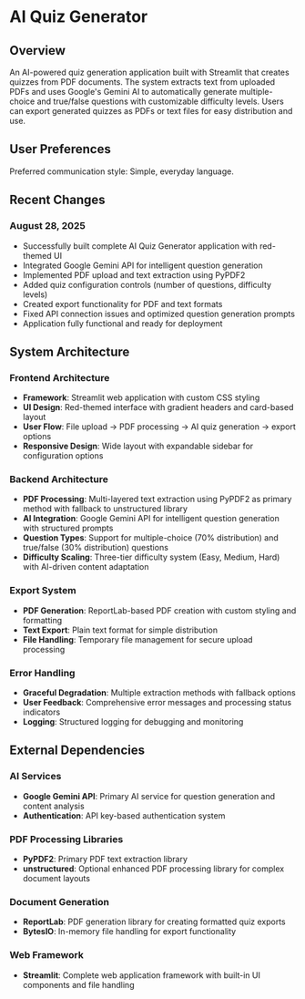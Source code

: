 # AI Quiz Generator

## Overview

An AI-powered quiz generation application built with Streamlit that creates quizzes from PDF documents. The system extracts text from uploaded PDFs and uses Google's Gemini AI to automatically generate multiple-choice and true/false questions with customizable difficulty levels. Users can export generated quizzes as PDFs or text files for easy distribution and use.

## User Preferences

Preferred communication style: Simple, everyday language.

## Recent Changes

### August 28, 2025
- Successfully built complete AI Quiz Generator application with red-themed UI
- Integrated Google Gemini API for intelligent question generation  
- Implemented PDF upload and text extraction using PyPDF2
- Added quiz configuration controls (number of questions, difficulty levels)
- Created export functionality for PDF and text formats
- Fixed API connection issues and optimized question generation prompts
- Application fully functional and ready for deployment

## System Architecture

### Frontend Architecture
- **Framework**: Streamlit web application with custom CSS styling
- **UI Design**: Red-themed interface with gradient headers and card-based layout
- **User Flow**: File upload → PDF processing → AI quiz generation → export options
- **Responsive Design**: Wide layout with expandable sidebar for configuration options

### Backend Architecture
- **PDF Processing**: Multi-layered text extraction using PyPDF2 as primary method with fallback to unstructured library
- **AI Integration**: Google Gemini API for intelligent question generation with structured prompts
- **Question Types**: Support for multiple-choice (70% distribution) and true/false (30% distribution) questions
- **Difficulty Scaling**: Three-tier difficulty system (Easy, Medium, Hard) with AI-driven content adaptation

### Export System
- **PDF Generation**: ReportLab-based PDF creation with custom styling and formatting
- **Text Export**: Plain text format for simple distribution
- **File Handling**: Temporary file management for secure upload processing

### Error Handling
- **Graceful Degradation**: Multiple extraction methods with fallback options
- **User Feedback**: Comprehensive error messages and processing status indicators
- **Logging**: Structured logging for debugging and monitoring

## External Dependencies

### AI Services
- **Google Gemini API**: Primary AI service for question generation and content analysis
- **Authentication**: API key-based authentication system

### PDF Processing Libraries
- **PyPDF2**: Primary PDF text extraction library
- **unstructured**: Optional enhanced PDF processing library for complex document layouts

### Document Generation
- **ReportLab**: PDF generation library for creating formatted quiz exports
- **BytesIO**: In-memory file handling for export functionality

### Web Framework
- **Streamlit**: Complete web application framework with built-in UI components and file handling